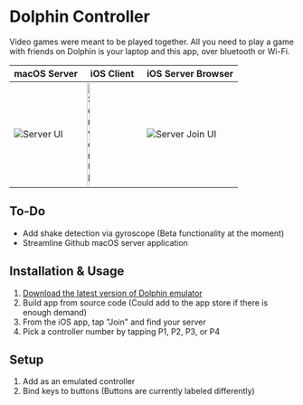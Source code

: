 # Dolphin Controller

Video games were meant to be played together. All you need to play a game with friends on Dolphin is your laptop and this app, over bluetooth or Wi-Fi.

| macOS Server | iOS Client | iOS Server Browser |
| ------------ | ---------- | ------------------ |
| <img src="https://user-images.githubusercontent.com/329222/130981252-d7fdad99-8b32-437f-aefd-eb1198613549.png" alt="Server UI" /> | <img width="25%" img src="https://user-images.githubusercontent.com/77747704/189273859-9e9540b9-ce6d-4016-b899-b7d814de0d13.jpeg" alt="Server UI" /> | ![Server Join UI](https://user-images.githubusercontent.com/329222/131947834-1a5de0b6-9a95-46bd-95a4-b4afc0aa7ccc.PNG) |

## To-Do
- Add shake detection via gyroscope (Beta functionality at the moment)
- Streamline Github macOS server application

## Installation & Usage
1. [Download the latest version of Dolphin emulator](https://dolphin-emu.org)
2. Build app from source code (Could add to the app store if there is enough demand)
3. From the iOS app, tap "Join" and find your server
4. Pick a controller number by tapping P1, P2, P3, or P4

## Setup
1. Add as an emulated controller
2. Bind keys to buttons (Buttons are currently labeled differently)
